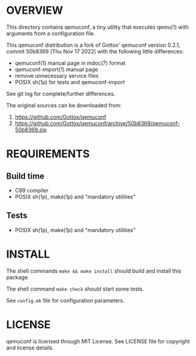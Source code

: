 OVERVIEW
========

This directory contains qemuconf, a tiny utility that executes qemu(1)
with arguments from a configuration file.

This qemuconf distribution is a fork of Gottox' qemuconf version 0.2.1,
commit 50b8369 (Thu Nov 17 2022) with the following little differences:
  * qemuconf(1) manual page in mdoc(7) format
  * qemuconf-import(1) manual page
  * remove unnecessary service files
  * POSIX sh(1p) for tests and qemuconf-import

See git log for complete/further differences.

The original sources can be downloaded from:
  1. https://github.com/Gottox/qemuconf
  2. https://github.com/Gottox/qemuconf/archive/50b8369/qemuconf-50b8369.zip


REQUIREMENTS
============

Build time
----------
  * C99 compiler
  * POSIX sh(1p), make(1p) and "mandatory utilities"

Tests
-----
  * POSIX sh(1p), make(1p) and "mandatory utilities"


INSTALL
=======

The shell commands `make && make install` should build and install this
package.

The shell command `make check` should start some tests.

See `config.mk` file for configuration parameters.


LICENSE
=======

qemuconf is licensed through MIT License.
See LICENSE file for copyright and license details.
